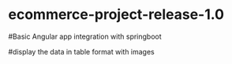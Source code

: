 # ecommerce-project-release-1.0

#Basic Angular app integration with springboot

#display the data in table format with images
